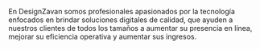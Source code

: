 En DesignZavan somos profesionales apasionados por la tecnología enfocados en brindar soluciones digitales de calidad, que ayuden a nuestros clientes de todos los tamaños a aumentar su presencia en línea, mejorar su eficiencia operativa y aumentar sus ingresos.